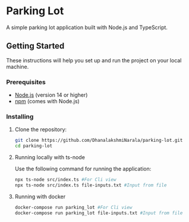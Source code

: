 # Parking Lot

A simple parking lot application built with Node.js and TypeScript.

## Getting Started

These instructions will help you set up and run the project on your local machine.

### Prerequisites

- [Node.js](https://nodejs.org/) (version 14 or higher)
- [npm](https://www.npmjs.com/) (comes with Node.js)

### Installing

1. Clone the repository:

   ```bash
   git clone https://github.com/DhanalakshmiNarala/parking-lot.git
   cd parking-lot
   ```

2. Running locally with ts-node

   Use the following command for running the application:

   ```bash
   npx ts-node src/index.ts #For Cli view
   npx ts-node src/index.ts file-inputs.txt #Input from file
   ```

3. Running with docker
   ```bash
   docker-compose run parking_lot #For Cli view
   docker-compose run parking_lot file-inputs.txt #Input from file
   ```
